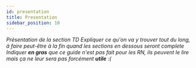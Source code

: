 ```yaml
---
id: presentation
title: Presentation
sidebar_position: 10
---
```


*Présentation de la section TD*
*Expliquer ce qu'on va y trouver tout du long, à faire peut-être à la fin quand les sections en dessous seront complete*
*Indiquer **en gras** que ce guide n'est pas fait pour les RN, ils peuvent le lire mais ça ne leur sera pas forcément **utile** :(*
